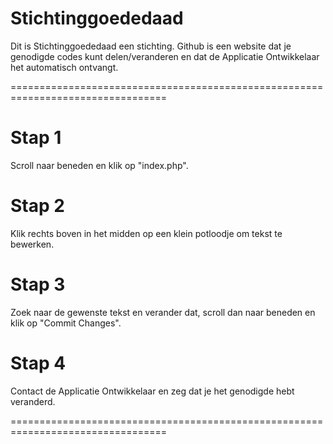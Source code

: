 # Stichtinggoededaad
Dit is Stichtinggoededaad een stichting. Github is een website dat je genodigde codes kunt delen/veranderen en dat de Applicatie Ontwikkelaar het automatisch ontvangt.

=================================================================================

# Stap 1 
Scroll naar beneden en klik op "index.php".

# Stap 2
Klik rechts boven in het midden op een klein potloodje om tekst te bewerken.

# Stap 3
Zoek naar de gewenste tekst en verander dat, scroll dan naar beneden en klik op "Commit Changes".

# Stap 4
Contact de Applicatie Ontwikkelaar en zeg dat je het genodigde hebt veranderd.

=================================================================================
